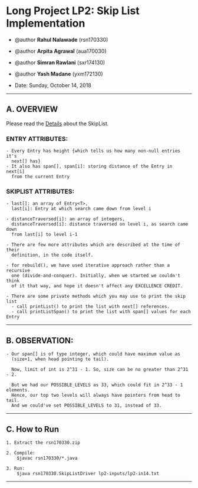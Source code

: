 # Long Project LP2: Skip List Implementation

 * @author **Rahul Nalawade** (rsn170330)
 * @author **Arpita Agrawal** (aua170030)
 * @author **Simran Rawlani** (sxr174130)
 * @author **Yash Madane** (yxm172130)

 * Date: Sunday, October 14, 2018
 __________________________________________________________________________

## A. OVERVIEW

Please read the [Details](https://github.com/rahul1947/LP2-Skip-List-Implementation/blob/master/SkipListDetails.pdf) about the SkipList. 

### ENTRY ATTRIBUTES: 
```
- Every Entry has height {which tells us how many non-null entries it's 
  next[] has}
- It also has span[], span[i]: storing distance of the Entry in next[i] 
  from the current Entry
```

### SKIPLIST ATTRIBUTES: 
```
- last[]: an array of Entry<T>, 
  last[i]: Entry at which search came down from level i

- distanceTraversed[i]: an array of integers, 
  distanceTraversed[i]: distance traversed on level i, as search came down 
  from last[i] to level i-1

- There are few more attributes which are described at the time of their 
  definition, in the code itself.

- for rebuild(), we have used iterative approach rather than a recursive 
  one (divide-and-conquer). Initially, when we started we couldn't think 
  of it that way, and hope it doesn't affect any EXCELLENCE CREDIT.

- There are some private methods which you may use to print the skip list 
  - call printList() to print the list with next[] references. 
  - call printListSpan() to print the list with span[] values for each Entry
```
___________________________________________________________________________

## B. OBSERVATION:
```
- Our span[] is of type integer, which could have maximum value as 
  (size+1, when head pointing to tail). 
  
  Now, limit of int is 2^31 - 1. So, size can be no greater than 2^31 - 2. 
  
  But we had our POSSIBLE_LEVELS as 33, which could fit in 2^33 - 1 elements.
  Hence, our top two levels will always have pointers from head to tail. 
  And we could've set POSSIBLE_LEVELS to 31, instead of 33.
```
___________________________________________________________________________

## C. How to Run
```
1. Extract the rsn170330.zip 

2. Compile: 
	$javac rsn170330/*.java

3. Run: 
	$java rsn170330.SkipListDriver lp2-inputs/lp2-in14.txt
```
___________________________________________________________________________
